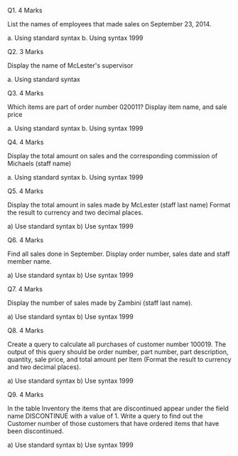 Q1.  4 Marks

List the names of employees that made sales on September 23, 2014.

a.	Using standard syntax
b.	Using syntax 1999

Q2.  3 Marks

Display the name of McLester's supervisor

a.	Using standard syntax


 
Q3.  4 Marks

Which items are part of order number 020011? 
Display item name, and sale price

a.	Using standard syntax
b.	Using syntax 1999




Q4. 4 Marks

Display the total amount on sales and the corresponding commission of Michaels (staff name)

a.	Using standard syntax
b.	Using syntax 1999





Q5.  4 Marks

Display the total amount in sales made by McLester (staff last name)
Format the result to currency and two decimal places.

a)	Use standard syntax
b)	Use syntax 1999



Q6.  4 Marks

Find all sales done in September. Display order number, sales date and staff member name. 

a)	Use standard syntax
b)	Use syntax 1999


Q7.  4 Marks

Display the number of sales made by Zambini (staff last name).

a)	Use standard syntax
b)	Use syntax 1999


Q8.  4 Marks

Create a query to calculate all purchases of customer number 100019. The output of this query should be order number, part number, part description, quantity, sale price, and total amount per Item (Format the result to currency and two decimal places). 

a)	Use standard syntax
b)	Use syntax 1999


Q9.  4 Marks

In the table Inventory the items that are discontinued appear under the field name DISCONTINUE with a value of 1. Write a query to find out the Customer number of those customers that have ordered items that have been discontinued.

a)	Use standard syntax
b)	Use syntax 1999
